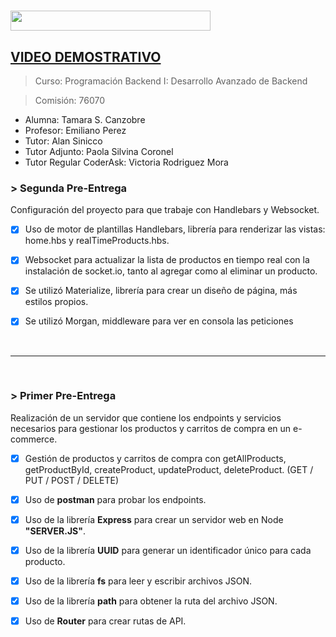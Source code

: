 <h1><img src="https://img.shields.io/badge/GESTION ECOMMERCE-BACKEND-32286E?logo=null&logoColor=black&style=flat" width="320" height="32"/></h1>


## [VIDEO DEMOSTRATIVO](https://drive.google.com/file/d/1_tWYToi5lvVw_qbifvqmMNDFHyXjmoup/view?usp=sharing)


> Curso: Programación Backend I: Desarrollo Avanzado de Backend

> Comisión: 76070

* Alumna: Tamara S. Canzobre
* Profesor: Emiliano Perez
* Tutor: Alan Sinicco
* Tutor Adjunto: Paola Silvina Coronel
* Tutor Regular CoderAsk: Victoria Rodriguez Mora


<h3> > Segunda Pre-Entrega</h3>
Configuración del proyecto para que trabaje con Handlebars y Websocket.

- [x] Uso de motor de plantillas Handlebars, librería para renderizar las vistas: home.hbs y realTimeProducts.hbs.
- [x] Websocket para actualizar la lista de productos en tiempo real con la instalación de socket.io, tanto al agregar como al eliminar un producto.
- [x] Se utilizó Materialize, librería para crear un diseño de página, más estilos propios.
- [x] Se utilizó Morgan, middleware para ver en consola las peticiones


<br>

_____________________________________________________________________________
<br>

<h3> > Primer Pre-Entrega</h3>
Realización de un servidor que contiene los endpoints y servicios necesarios 
para gestionar los productos y carritos de compra en un e-commerce.


- [x] Gestión de productos y carritos de compra con getAllProducts, 
getProductById, createProduct, updateProduct, deleteProduct. 
(GET / PUT / POST / DELETE)
- [x] Uso de **postman** para probar los endpoints.
- [x] Uso de la librería **Express** para crear un servidor web en Node **"SERVER.JS"**.
- [x] Uso de la librería **UUID** para generar un identificador único para cada producto.
- [x] Uso de la librería **fs** para leer y escribir archivos JSON.
- [x] Uso de la librería **path** para obtener la ruta del archivo JSON.
- [x] Uso de **Router** para crear rutas de API.

